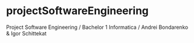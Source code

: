 # projectSoftwareEngineering
Project Software Engineering / Bachelor 1 Informatica / Andrei Bondarenko &amp; Igor Schittekat
